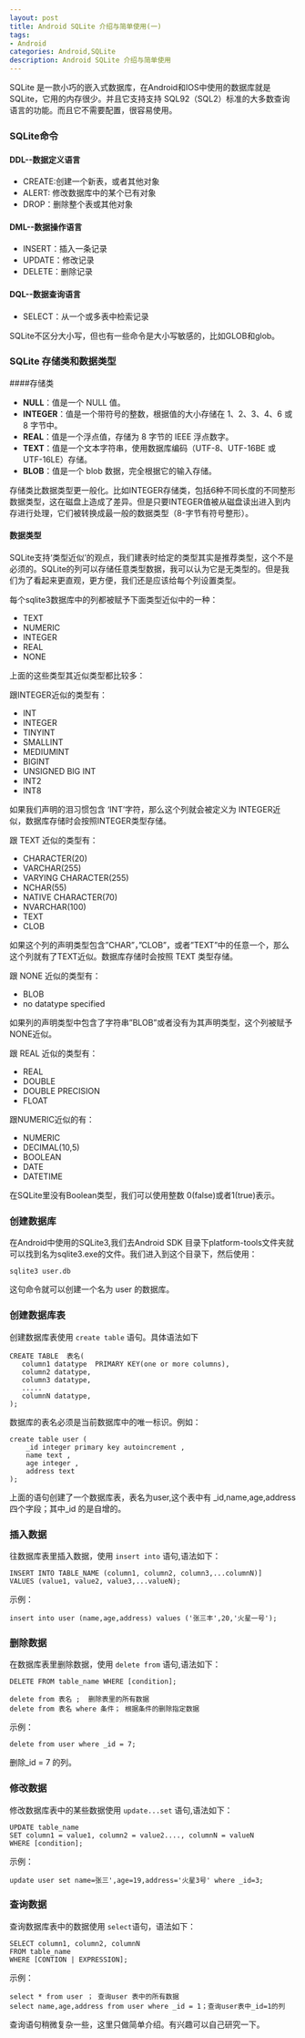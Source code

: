 ```yaml
---
layout: post
title: Android SQLite 介绍与简单使用(一)
tags:
- Android
categories: Android,SQLite
description: Android SQLite 介绍与简单使用
---
```


SQLite 是一款小巧的嵌入式数据库，在Android和IOS中使用的数据库就是SQLite，它用的内存很少。并且它支持支持 SQL92（SQL2）标准的大多数查询语言的功能。而且它不需要配置，很容易使用。

### SQLite命令
#### DDL--数据定义语言
- CREATE:创建一个新表，或者其他对象
- ALERT: 修改数据库中的某个已有对象
- DROP：删除整个表或其他对象

#### DML--数据操作语言
- INSERT：插入一条记录
- UPDATE：修改记录
- DELETE：删除记录

#### DQL--数据查询语言
- SELECT：从一个或多表中检索记录

SQLite不区分大小写，但也有一些命令是大小写敏感的，比如GLOB和glob。

### SQLite 存储类和数据类型
####存储类
- **NULL**：值是一个 NULL 值。
- **INTEGER**：值是一个带符号的整数，根据值的大小存储在 1、2、3、4、6 或 8 字节中。
- **REAL**：值是一个浮点值，存储为 8 字节的 IEEE 浮点数字。
- **TEXT**：值是一个文本字符串，使用数据库编码（UTF-8、UTF-16BE 或 UTF-16LE）存储。
- **BLOB**：值是一个 blob 数据，完全根据它的输入存储。

存储类比数据类型更一般化。比如INTEGER存储类，包括6种不同长度的不同整形数据类型，这在磁盘上造成了差异。但是只要INTEGER值被从磁盘读出进入到内存进行处理，它们被转换成最一般的数据类型（8-字节有符号整形）。

#### 数据类型
SQLite支持‘类型近似’的观点，我们建表时给定的类型其实是推荐类型，这个不是必须的。SQLite的列可以存储任意类型数据，我可以认为它是无类型的。但是我们为了看起来更直观，更方便，我们还是应该给每个列设置类型。

每个sqlite3数据库中的列都被赋予下面类型近似中的一种：

- TEXT
- NUMERIC
- INTEGER
- REAL
- NONE

上面的这些类型其近似类型都比较多：

跟INTEGER近似的类型有：

- INT
- INTEGER
- TINYINT
- SMALLINT
- MEDIUMINT
- BIGINT
- UNSIGNED BIG INT
- INT2
- INT8

如果我们声明的泪习惯包含 ‘INT’字符，那么这个列就会被定义为 INTEGER近似，数据库存储时会按照INTEGER类型存储。

跟 TEXT 近似的类型有：

- CHARACTER(20)
- VARCHAR(255)
- VARYING CHARACTER(255)
- NCHAR(55)
- NATIVE CHARACTER(70)
- NVARCHAR(100)
- TEXT
- CLOB

如果这个列的声明类型包含”CHAR”，”CLOB”，或者”TEXT”中的任意一个，那么这个列就有了TEXT近似。数据库存储时会按照 TEXT 类型存储。

跟 NONE 近似的类型有：

- BLOB
- no datatype specified

如果列的声明类型中包含了字符串”BLOB”或者没有为其声明类型，这个列被赋予NONE近似。

跟 REAL 近似的类型有：

- REAL
- DOUBLE
- DOUBLE PRECISION
- FLOAT
 
跟NUMERIC近似的有：

- NUMERIC
- DECIMAL(10,5)
- BOOLEAN
- DATE
- DATETIME

在SQLite里没有Boolean类型，我们可以使用整数 0(false)或者1(true)表示。

### 创建数据库
在Android中使用的SQLite3,我们去Android SDK 目录下platform-tools文件夹就可以找到名为sqlite3.exe的文件。我们进入到这个目录下，然后使用：
	
	sqlite3 user.db

这句命令就可以创建一个名为 user 的数据库。

### 创建数据库表
创建数据库表使用 `create table` 语句。具体语法如下

	CREATE TABLE  表名(
	   column1 datatype  PRIMARY KEY(one or more columns),
	   column2 datatype,
	   column3 datatype,
	   .....
	   columnN datatype,
	);

数据库的表名必须是当前数据库中的唯一标识。例如：

	create table user ( 
		_id integer primary key autoincrement , 
		name text ,
		age integer , 
		address text
	);

上面的语句创建了一个数据库表，表名为user,这个表中有 _id,name,age,address 四个字段；其中_id 的是自增的。
### 插入数据
往数据库表里插入数据，使用 `insert into` 语句,语法如下：

	INSERT INTO TABLE_NAME (column1, column2, column3,...columnN)]
	VALUES (value1, value2, value3,...valueN);

示例：

	insert into user (name,age,address) values ('张三丰',20,'火星一号');

### 删除数据
在数据库表里删除数据，使用 `delete from` 语句,语法如下：

	DELETE FROM table_name WHERE [condition];

	delete from 表名 ;  删除表里的所有数据
	delete from 表名 where 条件； 根据条件的删除指定数据

示例：
	
	delete from user where _id = 7;

删除_id = 7 的列。

### 修改数据
修改数据库表中的某些数据使用 `update...set` 语句,语法如下：
	
	UPDATE table_name
	SET column1 = value1, column2 = value2...., columnN = valueN
	WHERE [condition];

示例：

	update user set name=张三',age=19,address='火星3号' where _id=3;

### 查询数据
查询数据库表中的数据使用 `select`语句，语法如下：

	SELECT column1, column2, columnN
	FROM table_name
	WHERE [CONTION | EXPRESSION];

示例：

	select * from user ； 查询user 表中的所有数据
	select name,age,address from user where _id = 1；查询user表中_id=1的列

查询语句稍微复杂一些，这里只做简单介绍。有兴趣可以自己研究一下。


